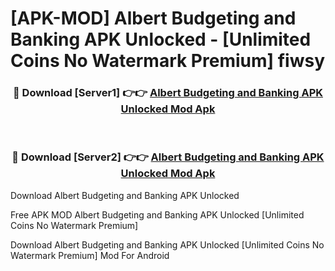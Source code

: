 # [APK-MOD] Albert  Budgeting and Banking APK Unlocked - [Unlimited Coins No Watermark Premium] fiwsy



<div align="center">
<h3>🔴 Download [Server1] 👉👉 <a href="https://momento.my/?title=Albert__Budgeting_and_Banking_APK_Unlocked">Albert  Budgeting and Banking APK Unlocked Mod Apk</a></h3><br>

<h3>🔴 Download [Server2] 👉👉 <a href="https://momento.my/?title=Albert__Budgeting_and_Banking_APK_Unlocked">Albert  Budgeting and Banking APK Unlocked Mod Apk</a></h3>
</div>



Download Albert  Budgeting and Banking APK Unlocked 

Free APK MOD Albert  Budgeting and Banking APK Unlocked [Unlimited Coins No Watermark Premium]

Download Albert  Budgeting and Banking APK Unlocked [Unlimited Coins No Watermark Premium] Mod For Android
